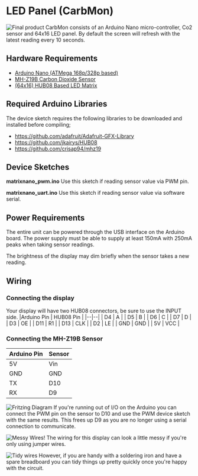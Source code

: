 
# LED Panel (CarbMon)
![Final product](https://i.imgur.com/DVzYz7X.jpg)
CarbMon consists of an Arduino Nano micro-controller, Co2 sensor and 64x16 LED panel. By default the screen will refresh with the latest reading every 10 seconds. 

## Hardware Requirements

- [Arduino Nano (ATMega 168p/328p based)](https://www.aliexpress.com/wholesale?catId=0&initiative_id=SB_20200617024300&SearchText=Arduino%20Nano)
- [MH-Z19B Carbon Dioxide Sensor](https://www.aliexpress.com/wholesale?catId=0&initiative_id=SB_20200617024414&SearchText=MH-z19B)
- [(64x16) HUB08 Based LED Matrix](https://www.aliexpress.com/item/32616683948.html?spm=a2g0s.9042311.0.0.65934c4ddjg17S)

## Required Arduino Libraries

The device sketch requires the following libraries to be downloaded and installed before compiling;

- https://github.com/adafruit/Adafruit-GFX-Library
- https://github.com/jkairys/HUB08
- https://github.com/crisap94/mhz19


## Device Sketches

**matrixnano_pwm.ino**
Use this sketch if reading sensor value via PWM pin.

**matrixnano_uart.ino**
Use this sketch if reading sensor value via software serial. 

## Power Requirements

The entire unit can be powered through the USB interface on the Arduino board. The power supply must be able to supply at least 150mA with 250mA peaks when taking sensor readings. 

The brightness of the display may dim briefly when the sensor takes a new reading. 

## Wiring
### Connecting the display
Your display will have two HUB08 connectors, be sure to use the INPUT side. 
|Arduino Pin | HUB08 Pin |
|--|--|
| D4 | A |
| D5 | B |
| D6 | C |
| D7 | D |
| D3 | OE |
| D11 | R1 |
| D13 | CLK |
| D2 | LE |
| GND | GND |
| 5V | VCC |

### Connecting the MH-Z19B Sensor
| Arduino Pin | Sensor |
|--|--|
| 5V | Vin |
| GND | GND |
| TX | D10|
| RX | D9 |

![Fritzing Diagram](https://i.imgur.com/0F1GW4k.png)
If you're running out of I/O on the Arduino you can connect the PWM pin on the sensor to D10 and use the PWM device sketch with the same results. This frees up D9 as you are no longer using a serial connection to communicate. 

![Messy Wires!](https://i.imgur.com/VrWyeAJ.jpg)
The wiring for this display can look a little messy if you're only using jumper wires. 

![Tidy wires](https://i.imgur.com/5BPGpyX.jpg)
However, if you are handy with a soldering iron and have a spare breadboard you can tidy things up pretty quickly once you're happy with the circuit. 

